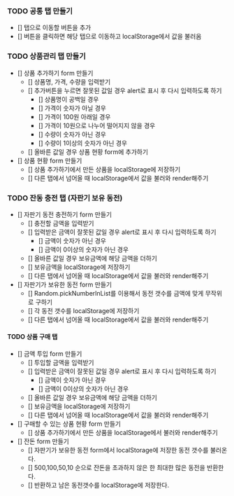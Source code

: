 ### TODO 공통 탭 만들기
- [] 탭으로 이동할 버튼을 추가
- [] 버튼을 클릭하면 해당 탭으로 이동하고 localStorage에서 값을 불러옴

### TODO 상품관리 탭 만들기
- [] 상품 추가하기 form 만들기
    - [] 상품명, 가격, 수량을 입력받기
    - [] 추가버튼을 누르면 잘못된 값일 경우 alert로 표시 후 다시 입력하도록 하기
        - [] 상품명이 공백일 경우
        - [] 가격이 숫자가 아닐 경우
        - [] 가격이 100원 아래일 경우
        - [] 가격이 10원으로 나누어 떨어지지 않을 경우
        - [] 수량이 숫자가 아닌 경우
        - [] 수량이 1이상의 숫자가 아닌 경우 
    - [] 올바른 값일 경우 상품 현황 form에 추가하기
- [] 상품 현황 form 만들기
    - [] 상품 추가하기에서 만든 상품을 localStorage에 저장하기
    - [] 다른 탭에서 넘어올 때 localStorage에서 값을 불러와 render해주기

### TODO 잔동 충전 탭 (자판기 보유 동전)
- [] 자판기 동전 충전하기 form 만들기
    - [] 충전할 금액을 입력받기
    - [] 입력받은 금액이 잘못된 값일 경우 alert로 표시 후 다시 입력하도록 하기
        - [] 금액이 숫자가 아닌 경우
        - [] 금액이 0이상의 숫자가 아닌 경우
    - [] 올바른 값일 경우 보유금액에 해당 금액을 더하기 
    - [] 보유금액을 localStorage에 저장하기
    - [] 다른 탭에서 넘어올 때 localStorage에서 값을 불러와 render해주기
- [] 자판기가 보유한 동전 form 만들기
    - [] Random.pickNumberInList를 이용해서 동전 갯수를 금액에 맞게 무작위로 구하기
    - [] 각 동전 갯수를 localStorage에 저장하기
    - [] 다른 탭에서 넘어올 때 localStorage에서 값을 불러와 render해주기

#### TODO 상품 구매 탭
- [] 금액 투입 form 만들기
    - [] 투입할 금액을 입력받기
    - [] 입력받은 금액이 잘못된 값일 경우 alert로 표시 후 다시 입력하도록 하기
        - [] 금액이 숫자가 아닌 경우
        - [] 금액이 0이상의 숫자가 아닌 경우
    - [] 올바른 값일 경우 보유금액에 해당 금액을 더하기 
    - [] 보유금액을 localStorage에 저장하기
    - [] 다른 탭에서 넘어올 때 localStorage에서 값을 불러와 render해주기
- [] 구매할 수 있는 상품 현황 form 만들기
    - [] 상품 추가하기에서 만든 상품을 localStorage에서 불러와 render해주기
- [] 잔돈 form 만들기
    - [] 자판기가 보유한 동전 form에서 localStorage에 저장한 동전 갯수를 불러온다.
    - [] 500,100,50,10 순으로 잔돈을 초과하지 않은 한 최대한 많은 동전을 반환한다.
    - [] 반환하고 남은 동전갯수를 localStorage에 저장한다.